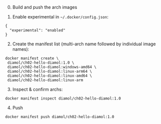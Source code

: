 
0. Build and push the arch images

1. Enable experimental in `~/.docker/config.json`:

```
{
  "experimental": "enabled"
}
```

2. Create the manifest list (multi-arch name followed by individual image names):

```
docker manifest create \
 diamol/ch02-hello-diamol:1.0 \
 diamol/ch02-hello-diamol:windows-amd64 \
 diamol/ch02-hello-diamol:linux-arm64 \
 diamol/ch02-hello-diamol:linux-amd64 \
 diamol/ch02-hello-diamol:linux-arm
```

3. Inspect & confirm archs:

```
docker manifest inspect diamol/ch02-hello-diamol:1.0
```

4. Push

```
docker manifest push diamol/ch02-hello-diamol:1.0
```

